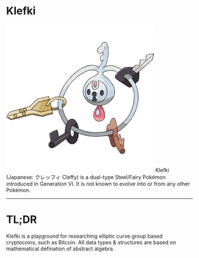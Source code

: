 Klefki
===================

![klefki](res/707klefki.png)
Klefki (Japanese: クレッフィ Cleffy) is a dual-type Steel/Fairy Pokémon introduced in Generation VI. It is not known to evolve into or from any other Pokémon.

----------------------

# TL;DR

Klefki is a playground for researching elliptic curve group based cryptocoins, such as Bitcoin. All data types & structures are based on mathematical defination of abstract algebra.
